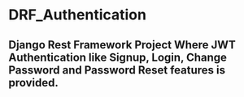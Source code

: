 # DRF_Authentication
## Django Rest Framework Project Where JWT Authentication like Signup, Login, Change Password and Password Reset features is provided.

